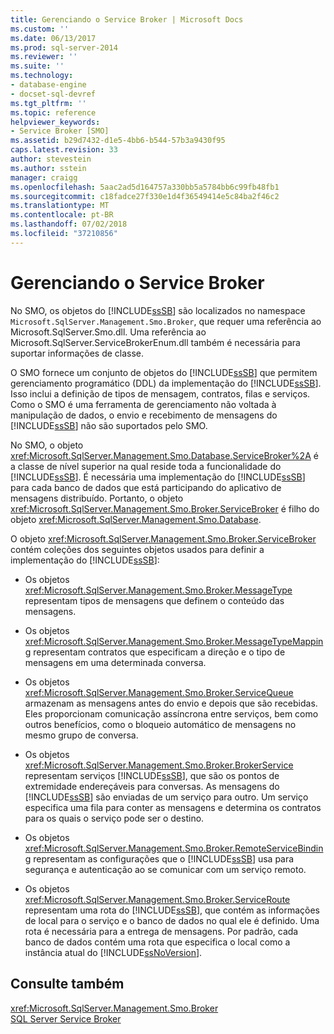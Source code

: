 ```yaml
---
title: Gerenciando o Service Broker | Microsoft Docs
ms.custom: ''
ms.date: 06/13/2017
ms.prod: sql-server-2014
ms.reviewer: ''
ms.suite: ''
ms.technology:
- database-engine
- docset-sql-devref
ms.tgt_pltfrm: ''
ms.topic: reference
helpviewer_keywords:
- Service Broker [SMO]
ms.assetid: b29d7432-d1e5-4bb6-b544-57b3a9430f95
caps.latest.revision: 33
author: stevestein
ms.author: sstein
manager: craigg
ms.openlocfilehash: 5aac2ad5d164757a330bb5a5784bb6c99fb48fb1
ms.sourcegitcommit: c18fadce27f330e1d4f36549414e5c84ba2f46c2
ms.translationtype: MT
ms.contentlocale: pt-BR
ms.lasthandoff: 07/02/2018
ms.locfileid: "37210856"
---
```

# <a name="managing-service-broker"></a>Gerenciando o Service Broker
  No SMO, os objetos do [!INCLUDE[ssSB](../../../includes/sssb-md.md)] são localizados no namespace `Microsoft.SqlServer.Management.Smo.Broker`, que requer uma referência ao Microsoft.SqlServer.Smo.dll. Uma referência ao Microsoft.SqlServer.ServiceBrokerEnum.dll também é necessária para suportar informações de classe.  
  
 O SMO fornece um conjunto de objetos do [!INCLUDE[ssSB](../../../includes/sssb-md.md)] que permitem gerenciamento programático (DDL) da implementação do [!INCLUDE[ssSB](../../../includes/sssb-md.md)]. Isso inclui a definição de tipos de mensagem, contratos, filas e serviços. Como o SMO é uma ferramenta de gerenciamento não voltada à manipulação de dados, o envio e recebimento de mensagens do [!INCLUDE[ssSB](../../../includes/sssb-md.md)] não são suportados pelo SMO.  
  
 No SMO, o objeto <xref:Microsoft.SqlServer.Management.Smo.Database.ServiceBroker%2A> é a classe de nível superior na qual reside toda a funcionalidade do [!INCLUDE[ssSB](../../../includes/sssb-md.md)]. É necessária uma implementação do [!INCLUDE[ssSB](../../../includes/sssb-md.md)] para cada banco de dados que está participando do aplicativo de mensagens distribuído. Portanto, o objeto <xref:Microsoft.SqlServer.Management.Smo.Broker.ServiceBroker> é filho do objeto <xref:Microsoft.SqlServer.Management.Smo.Database>.  
  
 O objeto <xref:Microsoft.SqlServer.Management.Smo.Broker.ServiceBroker> contém coleções dos seguintes objetos usados para definir a implementação do [!INCLUDE[ssSB](../../../includes/sssb-md.md)]:  
  
-   Os objetos <xref:Microsoft.SqlServer.Management.Smo.Broker.MessageType> representam tipos de mensagens que definem o conteúdo das mensagens.  
  
-   Os objetos <xref:Microsoft.SqlServer.Management.Smo.Broker.MessageTypeMapping> representam contratos que especificam a direção e o tipo de mensagens em uma determinada conversa.  
  
-   Os objetos <xref:Microsoft.SqlServer.Management.Smo.Broker.ServiceQueue> armazenam as mensagens antes do envio e depois que são recebidas. Eles proporcionam comunicação assíncrona entre serviços, bem como outros benefícios, como o bloqueio automático de mensagens no mesmo grupo de conversa.  
  
-   Os objetos <xref:Microsoft.SqlServer.Management.Smo.Broker.BrokerService> representam serviços [!INCLUDE[ssSB](../../../includes/sssb-md.md)], que são os pontos de extremidade endereçáveis para conversas. As mensagens do [!INCLUDE[ssSB](../../../includes/sssb-md.md)] são enviadas de um serviço para outro. Um serviço especifica uma fila para conter as mensagens e determina os contratos para os quais o serviço pode ser o destino.  
  
-   Os objetos <xref:Microsoft.SqlServer.Management.Smo.Broker.RemoteServiceBinding> representam as configurações que o [!INCLUDE[ssSB](../../../includes/sssb-md.md)] usa para segurança e autenticação ao se comunicar com um serviço remoto.  
  
-   Os objetos <xref:Microsoft.SqlServer.Management.Smo.Broker.ServiceRoute> representam uma rota do [!INCLUDE[ssSB](../../../includes/sssb-md.md)], que contém as informações de local para o serviço e o banco de dados no qual ele é definido. Uma rota é necessária para a entrega de mensagens. Por padrão, cada banco de dados contém uma rota que especifica o local como a instância atual do [!INCLUDE[ssNoVersion](../../../includes/ssnoversion-md.md)].  
  
## <a name="see-also"></a>Consulte também  
 <xref:Microsoft.SqlServer.Management.Smo.Broker>   
 [SQL Server Service Broker](../../../database-engine/configure-windows/sql-server-service-broker.md)  
  
  
